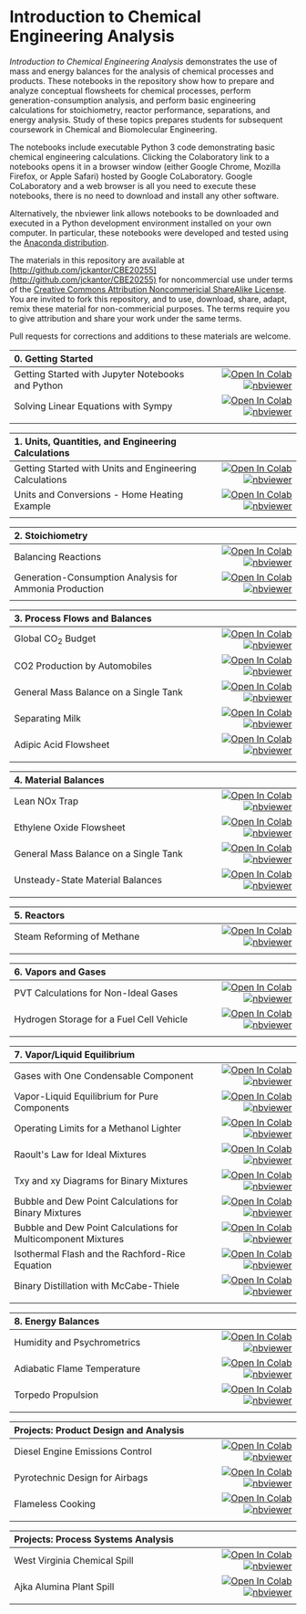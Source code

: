 # Introduction to Chemical Engineering Analysis

_Introduction to Chemical Engineering Analysis_ demonstrates the use of mass and energy balances for the analysis of chemical processes and products. These notebooks in the repository show how to prepare and analyze conceptual flowsheets for chemical processes, perform generation-consumption analysis, and perform basic engineering calculations for stoichiometry, reactor performance, separations, and energy analysis. Study of these topics prepares students for subsequent coursework in Chemical and Biomolecular Engineering.

The notebooks include executable Python 3 code demonstrating basic chemical engineering calculations. Clicking the Colaboratory link to a notebooks opens it in a browser window (either Google Chrome, Mozilla Firefox, or Apple Safari) hosted by Google CoLaboratory. Google CoLaboratory and a web browser is all you need to execute these notebooks, there is no need to download and install any other software. 

Alternatively, the nbviewer link allows notebooks to be downloaded and executed in a Python development environment installed on your own computer. In particular, these notebooks were developed and tested using the [Anaconda distribution](https://www.anaconda.com/download/).

The materials in this repository are available at [http://github.com/jckantor/CBE20255](http://github.com/jckantor/CBE20255) for noncommercial use under terms of the [Creative Commons Attribution Noncommericial ShareAlike License](http://creativecommons.org/licenses/by-nc-sa/4.0/). You are invited to fork this repository, and to use, download, share, adapt, remix these material for non-commericial purposes. The terms require you to give attribution and share your work under the same terms. 

Pull requests for corrections and additions to these materials are welcome.

| 0. Getting Started | |
| :--- | ---: |
| Getting Started with Jupyter Notebooks and Python | [![Open In Colab](https://colab.research.google.com/assets/colab-badge.svg)](https://colab.research.google.com/github/jckantor/CBE20255/blob/master/notebooks/Getting_Started_with_Jupyter_Notebooks_and_Python.ipynb) [![nbviewer](https://github.com/jupyter/design/blob/master/logos/Badges/nbviewer_badge.svg)](https://nbviewer.jupyter.org/github/jckantor/CBE20255/blob/master/notebooks/Getting_Started_with_Jupyter_Notebooks_and_Python.ipynb) |
| Solving Linear Equations with Sympy | [![Open In Colab](https://colab.research.google.com/assets/colab-badge.svg)](https://colab.research.google.com/github/jckantor/CBE20255/blob/master/notebooks/Solving_Linear_Equations_with_Sympy.ipynb) [![nbviewer](https://github.com/jupyter/design/blob/master/logos/Badges/nbviewer_badge.svg)](https://nbviewer.jupyter.org/github/jckantor/CBE20255/blob/master/notebooks/Solving_Linear_Equations_with_Sympy.ipynb)|
|<img width=500/>| |

| 1. Units, Quantities, and Engineering Calculations | |
| :--- | ---: |
| Getting Started with Units and Engineering Calculations | [![Open In Colab](https://colab.research.google.com/assets/colab-badge.svg)](https://colab.research.google.com/github/jckantor/CBE20255/blob/master/notebooks/Units_and_Engineering_Calculations.ipynb) [![nbviewer](https://github.com/jupyter/design/blob/master/logos/Badges/nbviewer_badge.svg)](https://nbviewer.jupyter.org/github/jckantor/CBE20255/blob/master/notebooks/Units_and_Engineering_Calculations.ipynb) |
| Units and Conversions - Home Heating Example | [![Open In Colab](https://colab.research.google.com/assets/colab-badge.svg)](https://colab.research.google.com/github/jckantor/CBE20255/blob/master/notebooks/Units_and_Conversions_Home_Heating_Example.ipynb) [![nbviewer](https://github.com/jupyter/design/blob/master/logos/Badges/nbviewer_badge.svg)](https://nbviewer.jupyter.org/github/jckantor/CBE20255/blob/master/notebooks/Units_and_Conversions_Home_Heating_Example.ipynb) |
|<img width=500/>| |

| 2. Stoichiometry | |
| :--- | ---: |
| Balancing Reactions | [![Open In Colab](https://colab.research.google.com/assets/colab-badge.svg)](https://colab.research.google.com/github/jckantor/CBE20255/blob/master/notebooks/Balancing%20Reactions.ipynb) [![nbviewer](https://github.com/jupyter/design/blob/master/logos/Badges/nbviewer_badge.svg)](https://nbviewer.jupyter.org/github/jckantor/CBE20255/blob/master/notebooks/Balancing%20Reactions.ipynb) |
| Generation-Consumption Analysis for Ammonia Production | [![Open In Colab](https://colab.research.google.com/assets/colab-badge.svg)](https://colab.research.google.com/github/jckantor/CBE20255/blob/master/notebooks/Generation_Consumption_Analysis_for_Ammonia_Production.ipynb) [![nbviewer](https://github.com/jupyter/design/blob/master/logos/Badges/nbviewer_badge.svg)](https://nbviewer.jupyter.org/github/jckantor/CBE20255/blob/master/notebooks/Generation_Consumption_Analysis_for_Ammonia_Production.ipynb) |
|<img width=500/>| |

| 3. Process Flows and Balances | |
| :--- | ---: |
| Global CO<sub>2</sub> Budget | [![Open In Colab](https://colab.research.google.com/assets/colab-badge.svg)](https://colab.research.google.com/github/jckantor/CBE20255/blob/master/notebooks/Global%20CO2%20Budget.ipynb) [![nbviewer](https://github.com/jupyter/design/blob/master/logos/Badges/nbviewer_badge.svg)](https://nbviewer.jupyter.org/github/jckantor/CBE20255/blob/master/notebooks/Global%20CO2%20Budget.ipynb) |
| CO2 Production by Automobiles | [![Open In Colab](https://colab.research.google.com/assets/colab-badge.svg)](https://colab.research.google.com/github/jckantor/CBE20255/blob/master/notebooks/CO2%20Production%20by%20Automobiles.ipynb) [![nbviewer](https://github.com/jupyter/design/blob/master/logos/Badges/nbviewer_badge.svg)](https://nbviewer.jupyter.org/github/jckantor/CBE20255/blob/master/notebooks/CO2%20Production%20by%20Automobiles.ipynb) |
| General Mass Balance on a Single Tank | [![Open In Colab](https://colab.research.google.com/assets/colab-badge.svg)](https://colab.research.google.com/github/jckantor/CBE20255/blob/master/notebooks/General%20Mass%20Balance%20on%20a%20Single%20Tank.ipynb) [![nbviewer](https://github.com/jupyter/design/blob/master/logos/Badges/nbviewer_badge.svg)](https://nbviewer.jupyter.org/github/jckantor/CBE20255/blob/master/notebooks/General%20Mass%20Balance%20on%20a%20Single%20Tank.ipynb) |
| Separating Milk | [![Open In Colab](https://colab.research.google.com/assets/colab-badge.svg)](https://colab.research.google.com/github/jckantor/CBE20255/blob/master/notebooks/Separating_Milk.ipynb) [![nbviewer](https://github.com/jupyter/design/blob/master/logos/Badges/nbviewer_badge.svg)](https://nbviewer.jupyter.org/github/jckantor/CBE20255/blob/master/notebooks/Separating_Milk.ipynb) |
| Adipic Acid Flowsheet | [![Open In Colab](https://colab.research.google.com/assets/colab-badge.svg)](https://colab.research.google.com/github/jckantor/CBE20255/blob/master/notebooks/Adipic%20Acid%20Flowsheet.ipynb)[![nbviewer](https://github.com/jupyter/design/blob/master/logos/Badges/nbviewer_badge.svg)](https://nbviewer.jupyter.org/github/jckantor/CBE20255/blob/master/notebooks/Adipic%20Acid%20Flowsheet.ipynb) |
|<img width=500/>| |

| 4. Material Balances | |
| :--- | ---: |
| Lean NOx Trap | [![Open In Colab](https://colab.research.google.com/assets/colab-badge.svg)](https://colab.research.google.com/github/jckantor/CBE20255/blob/master/notebooks/Lean%20NOx%20Trap.ipynb) [![nbviewer](https://github.com/jupyter/design/blob/master/logos/Badges/nbviewer_badge.svg)](https://nbviewer.jupyter.org/github/jckantor/CBE20255/blob/master/notebooks/Lean%20NOx%20Trap.ipynb) |
| Ethylene Oxide Flowsheet | [![Open In Colab](https://colab.research.google.com/assets/colab-badge.svg)](https://colab.research.google.com/github/jckantor/CBE20255/blob/master/notebooks/Ethylene%20Oxide%20Flowsheet.ipynb) [![nbviewer](https://github.com/jupyter/design/blob/master/logos/Badges/nbviewer_badge.svg)](https://nbviewer.jupyter.org/github/jckantor/CBE20255/blob/master/notebooks/Ethylene%20Oxide%20Flowsheet.ipynb) |
| General Mass Balance on a Single Tank | [![Open In Colab](https://colab.research.google.com/assets/colab-badge.svg)](https://colab.research.google.com/github/jckantor/CBE20255/blob/master/notebooks/General%20Mass%20Balance%20on%20a%20Single%20Tank.ipynb) [![nbviewer](https://github.com/jupyter/design/blob/master/logos/Badges/nbviewer_badge.svg)](https://nbviewer.jupyter.org/github/jckantor/CBE20255/blob/master/notebooks/General%20Mass%20Balance%20on%20a%20Single%20Tank.ipynb) |
| Unsteady-State Material Balances | [![Open In Colab](https://colab.research.google.com/assets/colab-badge.svg)](https://colab.research.google.com/github/jckantor/CBE20255/blob/master/notebooks/Unsteady-State%20Material%20Balances.ipynb) [![nbviewer](https://github.com/jupyter/design/blob/master/logos/Badges/nbviewer_badge.svg)](https://nbviewer.jupyter.org/github/jckantor/CBE20255/blob/master/notebooks/Unsteady-State%20Material%20Balances.ipynb)
|<img width=500/>| |

| 5. Reactors | |
| :--- | ---: |
| Steam Reforming of Methane | [![Open In Colab](https://colab.research.google.com/assets/colab-badge.svg)](https://colab.research.google.com/github/jckantor/CBE20255/blob/master/notebooks/Steam%20Reforming%20of%20Methane.ipynb) [![nbviewer](https://github.com/jupyter/design/blob/master/logos/Badges/nbviewer_badge.svg)](https://nbviewer.jupyter.org/github/jckantor/CBE20255/blob/master/notebooks/Steam%20Reforming%20of%20Methane.ipynb) |
|<img width=500/>| |

| 6. Vapors and Gases | |
| :--- | ---: |
| PVT Calculations for Non-Ideal Gases | [![Open In Colab](https://colab.research.google.com/assets/colab-badge.svg)](https://colab.research.google.com/github/jckantor/CBE20255/blob/master/notebooks/PVT_Calculations_for_Non-Ideal_Gases.ipynb) [![nbviewer](https://github.com/jupyter/design/blob/master/logos/Badges/nbviewer_badge.svg)](https://nbviewer.jupyter.org/github/jckantor/CBE20255/blob/master/notebooks/PVT_Calculations_for_Non-Ideal_Gases.ipynb) |
| Hydrogen Storage for a Fuel Cell Vehicle | [![Open In Colab](https://colab.research.google.com/assets/colab-badge.svg)](https://colab.research.google.com/github/jckantor/CBE20255/blob/master/notebooks/Hydrogen_Storage_for_a_Fuel_Cell_Vehicle.ipynb) [![nbviewer](https://github.com/jupyter/design/blob/master/logos/Badges/nbviewer_badge.svg)](https://nbviewer.jupyter.org/github/jckantor/CBE20255/blob/master/notebooks/Hydrogen_Storage_for_a_Fuel_Cell_Vehicle.ipynb) |
|<img width=500/>| |

| 7. Vapor/Liquid Equilibrium | |
| :--- | ---: |
| Gases with One Condensable Component | [![Open In Colab](https://colab.research.google.com/assets/colab-badge.svg)](https://colab.research.google.com/github/jckantor/CBE20255/blob/master/notebooks/Gases_with_One_Condensable_Component.ipynb) [![nbviewer](https://github.com/jupyter/design/blob/master/logos/Badges/nbviewer_badge.svg)](https://nbviewer.jupyter.org/github/jckantor/CBE20255/blob/master/notebooks/Gases_with_One_Condensable_Component.ipynb) |
| Vapor-Liquid Equilibrium for Pure Components | [![Open In Colab](https://colab.research.google.com/assets/colab-badge.svg)](https://colab.research.google.com/github/jckantor/CBE20255/blob/master/notebooks/Vapor-Liquid_Equilibrium_for_Pure_Components.ipynb) [![nbviewer](https://github.com/jupyter/design/blob/master/logos/Badges/nbviewer_badge.svg)](https://nbviewer.jupyter.org/github/jckantor/CBE20255/blob/master/notebooks/Vapor-Liquid_Equilibrium_for_Pure_Components.ipynb) |
| Operating Limits for a Methanol Lighter | [![Open In Colab](https://colab.research.google.com/assets/colab-badge.svg)](https://colab.research.google.com/github/jckantor/CBE20255/blob/master/notebooks/Operating_Limits_for_a_Methanol_Lighter.ipynb) [![nbviewer](https://github.com/jupyter/design/blob/master/logos/Badges/nbviewer_badge.svg)](https://nbviewer.jupyter.org/github/jckantor/CBE20255/blob/master/notebooks/Operating_Limits_for_a_Methanol_Lighter.ipynb) |
| Raoult's Law for Ideal Mixtures | [![Open In Colab](https://colab.research.google.com/assets/colab-badge.svg)](https://colab.research.google.com/github/jckantor/CBE20255/blob/master/notebooks/Raoult's_Law_for_Ideal_Mixtures.ipynb) [![nbviewer](https://github.com/jupyter/design/blob/master/logos/Badges/nbviewer_badge.svg)](https://nbviewer.jupyter.org/github/jckantor/CBE20255/blob/master/notebooks/Raoult's_Law_for_Ideal_Mixtures.ipynb) |
| Txy and xy Diagrams for Binary Mixtures | [![Open In Colab](https://colab.research.google.com/assets/colab-badge.svg)](https://colab.research.google.com/github/jckantor/CBE20255/blob/master/notebooks/Txy_and_xy_Diagrams_for_Binary_Mixtures.ipynb) [![nbviewer](https://github.com/jupyter/design/blob/master/logos/Badges/nbviewer_badge.svg)](https://colab.research.google.com/github/jckantor/CBE20255/blob/master/notebooks/Txy_and_xy_Diagrams_for_Binary_Mixtures.ipynb) |
| Bubble and Dew Point Calculations for Binary Mixtures | [![Open In Colab](https://colab.research.google.com/assets/colab-badge.svg)](https://colab.research.google.com/github/jckantor/CBE20255/blob/master/notebooks/Bubble%20and%20Dew%20Point%20Calculations%20for%20Binary%20Mixtures.ipynb) [![nbviewer](https://github.com/jupyter/design/blob/master/logos/Badges/nbviewer_badge.svg)](https://nbviewer.jupyter.org/github/jckantor/CBE20255/blob/master/notebooks/Bubble%20and%20Dew%20Point%20Calculations%20for%20Binary%20Mixtures.ipynb) |
| Bubble and Dew Point Calculations for Multicomponent Mixtures | [![Open In Colab](https://colab.research.google.com/assets/colab-badge.svg)](https://colab.research.google.com/github/jckantor/CBE20255/blob/master/notebooks/Bubble%20and%20Dew%20Point%20Calculations%20for%20Multicomponent%20Mixtures.ipynb) [![nbviewer](https://github.com/jupyter/design/blob/master/logos/Badges/nbviewer_badge.svg)](https://nbviewer.jupyter.org/github/jckantor/CBE20255/blob/master/notebooks/Bubble%20and%20Dew%20Point%20Calculations%20for%20Multicomponent%20Mixtures.ipynb) |
| Isothermal Flash and the Rachford-Rice Equation | [![Open In Colab](https://colab.research.google.com/assets/colab-badge.svg)](https://colab.research.google.com/github/jckantor/CBE20255/blob/master/notebooks/Isothermal_Flash_and_the_Rachford-Rice_Equation.ipynb) [![nbviewer](https://github.com/jupyter/design/blob/master/logos/Badges/nbviewer_badge.svg)](https://nbviewer.jupyter.org/github/jckantor/CBE20255/blob/master/notebooks/Isothermal_Flash_and_the_Rachford-Rice_Equation.ipynb) |
| Binary Distillation with McCabe-Thiele | [![Open In Colab](https://colab.research.google.com/assets/colab-badge.svg)](https://colab.research.google.com/github/jckantor/CBE20255/blob/master/notebooks/Binary%20Distillation%20with%20McCabe-Thiele.ipynb) [![nbviewer](https://github.com/jupyter/design/blob/master/logos/Badges/nbviewer_badge.svg)](https://nbviewer.jupyter.org/github/jckantor/CBE20255/blob/master/notebooks/Binary%20Distillation%20with%20McCabe-Thiele.ipynb) |
|<img width=500/>| |

| 8. Energy Balances | |
| :--- | ---: |
| Humidity and Psychrometrics | [![Open In Colab](https://colab.research.google.com/assets/colab-badge.svg)](https://colab.research.google.com/github/jckantor/CBE20255/blob/master/notebooks/Humidity%20and%20Psychrometrics.ipynb) [![nbviewer](https://github.com/jupyter/design/blob/master/logos/Badges/nbviewer_badge.svg)](https://nbviewer.jupyter.org/github/jckantor/CBE20255/blob/master/notebooks/Humidity%20and%20Psychrometrics.ipynb) |
| Adiabatic Flame Temperature | [![Open In Colab](https://colab.research.google.com/assets/colab-badge.svg)](https://colab.research.google.com/github/jckantor/CBE20255/blob/master/notebooks/Adiabatic%20Flame%20Temperature.ipynb) [![nbviewer](https://github.com/jupyter/design/blob/master/logos/Badges/nbviewer_badge.svg)](https://nbviewer.jupyter.org/github/jckantor/CBE20255/blob/master/notebooks/Adiabatic%20Flame%20Temperature.ipynb) |
| Torpedo Propulsion | [![Open In Colab](https://colab.research.google.com/assets/colab-badge.svg)](https://colab.research.google.com/github/jckantor/CBE20255/blob/master/notebooks/Torpedo%20Propulsion.ipynb) [![nbviewer](https://github.com/jupyter/design/blob/master/logos/Badges/nbviewer_badge.svg)](https://nbviewer.jupyter.org/github/jckantor/CBE20255/blob/master/notebooks/Torpedo%20Propulsion.ipynb) |
|<img width=500/>| |

| Projects: Product Design and Analysis | |
| :--- | ---: |
| Diesel Engine Emissions Control | [![Open In Colab](https://colab.research.google.com/assets/colab-badge.svg)](https://colab.research.google.com/github/jckantor/CBE20255/blob/master/notebooks/Diesel%20Engine%20Emissions%20Control.ipynb) [![nbviewer](https://github.com/jupyter/design/blob/master/logos/Badges/nbviewer_badge.svg)](https://nbviewer.jupyter.org/github/jckantor/CBE20255/blob/master/notebooks/Diesel%20Engine%20Emissions%20Control.ipynb) |
| Pyrotechnic Design for Airbags | [![Open In Colab](https://colab.research.google.com/assets/colab-badge.svg)](https://colab.research.google.com/github/jckantor/CBE20255/blob/master/notebooks/Pyrotechnic%20Design%20for%20Airbags.ipynb) [![nbviewer](https://github.com/jupyter/design/blob/master/logos/Badges/nbviewer_badge.svg)](https://nbviewer.jupyter.org/github/jckantor/CBE20255/blob/master/notebooks/Pyrotechnic%20Design%20for%20Airbags.ipynb) |
| Flameless Cooking | [![Open In Colab](https://colab.research.google.com/assets/colab-badge.svg)](https://colab.research.google.com/github/jckantor/CBE20255/blob/master/notebooks/Flameless%20Cooking.ipynb) [![nbviewer](https://github.com/jupyter/design/blob/master/logos/Badges/nbviewer_badge.svg)](https://nbviewer.jupyter.org/github/jckantor/CBE20255/blob/master/notebooks/Flameless%20Cooking.ipynb) |
|<img width=500/>| |

| Projects: Process Systems Analysis | |
| :--- | ---: |
| West Virginia Chemical Spill | [![Open In Colab](https://colab.research.google.com/assets/colab-badge.svg)](https://colab.research.google.com/github/jckantor/CBE20255/blob/master/notebooks/West%20Virginia%20Chemical%20Spill.ipynb) [![nbviewer](https://github.com/jupyter/design/blob/master/logos/Badges/nbviewer_badge.svg)](https://nbviewer.jupyter.org/github/jckantor/CBE20255/blob/master/notebooks/West%20Virginia%20Chemical%20Spill.ipynb) |
| Ajka Alumina Plant Spill | [![Open In Colab](https://colab.research.google.com/assets/colab-badge.svg)](https://colab.research.google.com/github/jckantor/CBE20255/blob/master/notebooks/Ajka%20Alumina%20Plant%20Spill.ipynb) [![nbviewer](https://github.com/jupyter/design/blob/master/logos/Badges/nbviewer_badge.svg)](https://nbviewer.jupyter.org/github/jckantor/CBE20255/blob/master/notebooks/Ajka%20Alumina%20Plant%20Spill.ipynb) |
|<img width=500/>| |
